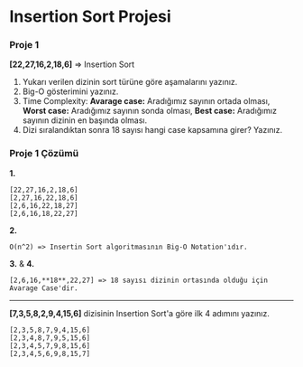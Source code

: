 # Insertion Sort Projesi
### **Proje 1**
**[22,27,16,2,18,6]** => Insertion Sort
1. Yukarı verilen dizinin sort türüne göre aşamalarını yazınız.
2. Big-O gösterimini yazınız.
3. Time Complexity: 
    **Avarage case:** Aradığımız sayının ortada olması, 
    **Worst case:** Aradığımız sayının sonda olması, 
    **Best case:** Aradığımız sayının dizinin en başında olması.
4. Dizi sıralandıktan sonra 18 sayısı hangi case kapsamına girer? Yazınız.

### **Proje 1 Çözümü**

**1.** 
```
[22,27,16,2,18,6]
[2,27,16,22,18,6]
[2,6,16,22,18,27]
[2,6,16,18,22,27]
```
**2.**
```
O(n^2) => Insertin Sort algoritmasının Big-O Notation'ıdır.
```
**3.** & **4.**
```
[2,6,16,**18**,22,27] => 18 sayısı dizinin ortasında olduğu için Avarage Case'dir.
```

***

**[7,3,5,8,2,9,4,15,6]** dizisinin Insertion Sort'a göre ilk 4 adımını yazınız.
```
[2,3,5,8,7,9,4,15,6]
[2,3,4,8,7,9,5,15,6]
[2,3,4,5,7,9,8,15,6]
[2,3,4,5,6,9,8,15,7]
```
